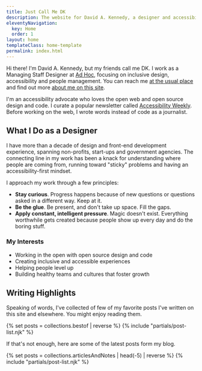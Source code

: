 ```yaml
---
title: Just Call Me DK
description: The website for David A. Kennedy, a designer and accessibility advocate.
eleventyNavigation:
  key: Home
  order: 1
layout: home
templateClass: home-template
permalink: index.html
---
```


<div class="h-card">
  <p class="p-note">Hi there! I'm <span class="p-name">David A. Kennedy</span>, but my friends call me <span class="p-nickname">DK</span>. I work as a Managing Staff Designer at <a href="https://adhoc.team/">Ad Hoc</a>, focusing on inclusive design, accessibility and people management. You can reach me <a class="u-email" href="mailto:me@davidakennedy.com">at the usual place</a> and find out more <a class="u-url u-uid" href="{{ '/' | url }}">about me on this site</a>.</p>
</div>

I'm an accessibility advocate who loves the open web and open source design and code. I curate a popular newsletter called [Accessibility Weekly](https://a11yweekly.com/). Before working on the web, I wrote words instead of code as a journalist.

## What I Do as a Designer

I have more than a decade of design and front-end development experience, spanning non-profits, start-ups and government agencies. The connecting line in my work has been a knack for understanding where people are coming from, running toward "sticky" problems and having an accessibility-first mindset.

I approach my work through a few principles:

- **Stay curious**. Progress happens because of new questions or questions asked in a different way. Keep at it.
- **Be the glue**. Be present, and don't take up space. Fill the gaps.
- **Apply constant, intelligent pressure**. Magic doesn't exist. Everything worthwhile gets created because people show up every day and do the boring stuff.

### My Interests

- Working in the open with open source design and code
- Creating inclusive and accessible experiences
- Helping people level up
- Building healthy teams and cultures that foster growth

## Writing Highlights

Speaking of words, I've collected of few of my favorite posts I've written on this site and elsewhere. You might enjoy reading them.

{% set posts = collections.bestof | reverse %}
{% include "partials/post-list.njk" %}

If that's not enough, here are some of the latest posts form my blog.

{% set posts = collections.articlesAndNotes | head(-5) | reverse %}
{% include "partials/post-list.njk" %}

